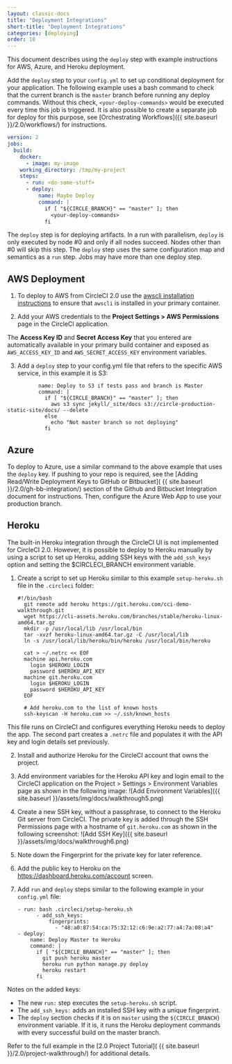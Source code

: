 ```yaml
---
layout: classic-docs
title: "Deployment Integrations"
short-title: "Deployment Integrations"
categories: [deploying]
order: 10
---
```

This document describes using the `deploy` step with example instructions for AWS, Azure, and Heroku deployment.

Add the `deploy` step to your `config.yml` to set up conditional deployment for your application. The following example uses a bash command to check that the current branch is the `master` branch before running any deploy commands. Without this check, `<your-deploy-commands>` would be executed every time this job is triggered. It is also possible to create a separate job for deploy for this purpose, see [Orchestrating Workflows]({{ site.baseurl }}/2.0/workflows/) for instructions.

```YAML
version: 2
jobs:
  build:
    docker:
      - image: my-image
    working_directory: /tmp/my-project
    steps:
      - run: <do-some-stuff>
      - deploy:
          name: Maybe Deploy
          command: |
            if [ "${CIRCLE_BRANCH}" == "master" ]; then
              <your-deploy-commands>
            fi
```

The `deploy` step is for deploying artifacts. In a run with parallelism, `deploy` is only executed by node #0 and only if all nodes succeed. Nodes other than #0 will skip this step. The `deploy` step uses the same configuration map and semantics as a `run` step. Jobs may have more than one deploy step.

## AWS Deployment

1. To deploy to AWS from CircleCI 2.0 use the [awscli installation instructions](http://docs.aws.amazon.com/cli/latest/userguide/installing.html) to ensure that `awscli` is installed in your primary container. 

2. Add your AWS credentials to the **Project Settings > AWS Permissions** page in the CircleCI application.

The **Access Key ID** and **Secret Access Key** that you entered are automatically available in your primary build container and exposed as `AWS_ACCESS_KEY_ID` and `AWS_SECRET_ACCESS_KEY` environment variables.

3. Add a `deploy` step to your config.yml file that refers to the specific AWS service, in this example it is S3:

```- deploy:
          name: Deploy to S3 if tests pass and branch is Master
          command: |
            if [ "${CIRCLE_BRANCH}" == "master" ]; then
              aws s3 sync jekyll/_site/docs s3://circle-production-static-site/docs/ --delete
            else
              echo "Not master branch so not deploying"
            fi
```            

## Azure

To deploy to Azure, use a similar command to the above example that uses the `deploy` key. If pushing to your repo is required, see the [Adding Read/Write Deployment Keys to GitHub or Bitbucket]( {{ site.baseurl }}/2.0/gh-bb-integration/) section of the Github and Bitbucket Integration document for instructions. Then, configure the Azure Web App to use your production branch. 

## Heroku

The built-in Heroku integration through the CircleCI UI is not implemented for CircleCI 2.0. However, it is possible to deploy to Heroku manually by using a script to set up Heroku, adding SSH keys with the `add_ssh_keys` option and setting the $CIRCLECI_BRANCH environment variable. 

1. Create a script to set up Heroku similar to this example `setup-heroku.sh` file in the `.circleci` folder:
     ```
     #!/bin/bash
       git remote add heroku https://git.heroku.com/cci-demo-walkthrough.git
       wget https://cli-assets.heroku.com/branches/stable/heroku-linux-amd64.tar.gz
       mkdir -p /usr/local/lib /usr/local/bin
       tar -xvzf heroku-linux-amd64.tar.gz -C /usr/local/lib
       ln -s /usr/local/lib/heroku/bin/heroku /usr/local/bin/heroku
     
       cat > ~/.netrc << EOF
       machine api.heroku.com
         login $HEROKU_LOGIN
         password $HEROKU_API_KEY
       machine git.heroku.com
         login $HEROKU_LOGIN
         password $HEROKU_API_KEY
       EOF

       # Add heroku.com to the list of known hosts
       ssh-keyscan -H heroku.com >> ~/.ssh/known_hosts
     ```
This file runs on CircleCI and configures everything Heroku needs to deploy the app. The second part creates a `.netrc` file and populates it with the API key and login details set previously.

2. Install and authorize Heroku for the CircleCI account that owns the project. 

3. Add environment variables for the Heroku API key and login email to the CircleCI application on the Project > Settings > Environment Variables page as shown in the following image:
![Add Environment Variables]({{ site.baseurl }}/assets/img/docs/walkthrough5.png)

4. Create a new SSH key, without a passphrase, to connect to the Heroku Git server from CircleCI. The private key is added through the SSH Permissions page with a hostname of `git.heroku.com` as shown in the following screenshot:
![Add SSH Key]({{ site.baseurl }}/assets/img/docs/walkthrough6.png)

5. Note down the Fingerprint for the private key for later reference. 

6. Add the public key to Heroku on the <https://dashboard.heroku.com/account> screen.

7. Add `run` and `deploy` steps similar to the following example in your `config.yml` file: 

     ```
     - run: bash .circleci/setup-heroku.sh
           - add_ssh_keys:
               fingerprints:
                 - "48:a0:87:54:ca:75:32:12:c6:9e:a2:77:a4:7a:08:a4"
     - deploy:
         name: Deploy Master to Heroku
         command: |
           if [ "${CIRCLE_BRANCH}" == "master" ]; then
             git push heroku master
             heroku run python manage.py deploy
             heroku restart
           fi
     ```

Notes on the added keys:

- The new `run:` step executes the `setup-heroku.sh` script.
- The `add_ssh_keys:` adds an installed SSH key with a unique fingerprint.
- The `deploy` section checks if it is on `master` using the `${CIRCLE_BRANCH}` environment variable. If it is, it runs the Heroku deployment commands with every successful build on the master branch. 

Refer to the full example in the [2.0 Project Tutorial]( {{ site.baseurl }}/2.0/project-walkthrough/) for additional details.


